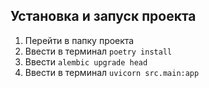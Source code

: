 ## Установка и запуск проекта

1. Перейти в папку проекта
2. Ввести в терминал `poetry install`
3. Ввести `alembic upgrade head`
4. Ввести в терминал `uvicorn src.main:app`

